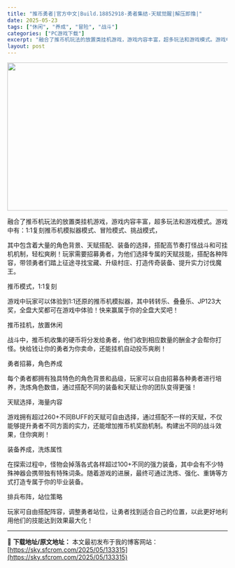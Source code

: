 ```yaml
---
title: "推币勇者|官方中文|Build.18852918-勇者集结-天赋觉醒|解压即撸|"
date: 2025-05-23
tags: ["休闲", "养成", "冒险", "战斗"]
categories: ["PC游戏下载"]
excerpt: "融合了推币机玩法的放置类挂机游戏，游戏内容丰富，超多玩法和游戏模式。游戏中有：1:1复刻推币机模拟器模式、冒险模式、挑战模式， 其中包含着大量的角色背景、天赋搭配、装备的选择，搭配高节奏打怪战斗和可挂机机制，轻松爽刷！玩家需要招募勇者，为他们选择专属的天赋技能，搭配各种阵容，带领勇者们踏上征途寻找宝&hellip;"
layout: post
---
```


<img class="aligncenter size-full wp-image-133316" src="https://sky.sfcrom.com/wp-content/uploads/2025/05/2025052308310034.webp" alt="" width="600" height="338" />

融合了推币机玩法的放置类挂机游戏，游戏内容丰富，超多玩法和游戏模式。游戏中有：1:1复刻推币机模拟器模式、冒险模式、挑战模式，

其中包含着大量的角色背景、天赋搭配、装备的选择，搭配高节奏打怪战斗和可挂机机制，轻松爽刷！玩家需要招募勇者，为他们选择专属的天赋技能，搭配各种阵容，带领勇者们踏上征途寻找宝藏、升级村庄、打造传奇装备、提升实力讨伐魔王。

推币模式，1:1复刻

游戏中玩家可以体验到1:1还原的推币机模拟器，其中转转乐、叠叠乐、JP123大奖，全盘大奖都可在游戏中体验！快来赢属于你的全盘大奖吧！

推币挂机，放置休闲

战斗中，推币机收集的硬币将分发给勇者，他们收到相应数量的酬金才会帮你打怪。快给钱让你的勇者为你卖命，还能挂机自动投币爽刷！

勇者招募，角色养成

每个勇者都拥有独具特色的角色背景和品级，玩家可以自由招募各种勇者进行培养，洗炼角色数值，通过搭配不同的装备和天赋让你的团队变得更强！

天赋选择，海量内容

游戏拥有超过260+不同BUFF的天赋可自由选择，通过搭配不一样的天赋，不仅能够提升勇者不同方面的实力，还能增加推币机奖励机制。构建出不同的战斗效果，住你爽刷！

装备养成，洗炼属性

在探索过程中，怪物会掉落各式各样超过100+不同的强力装备，其中会有不少特殊神器会携带独有特殊词条。随着游戏的进展，最终可通过洗炼、强化、重铸等方式打造专属于你的毕业装备。

排兵布阵，站位策略

玩家可自由搭配阵容，调整勇者站位，让勇者找到适合自己的位置，以此更好地利用他们的技能达到效果最大化！

---
📖 **下载地址/原文地址：** 本文最初发布于我的博客网站：[https://sky.sfcrom.com/2025/05/133315](https://sky.sfcrom.com/2025/05/133315)
